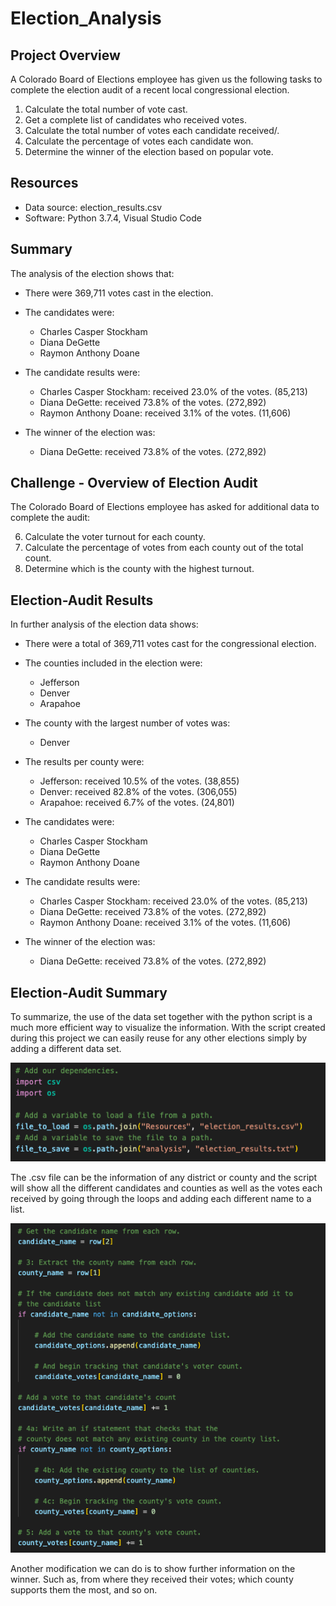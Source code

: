 # Election_Analysis

## Project Overview

A Colorado Board of Elections employee has given us the following tasks to complete the election audit of a recent local congressional election.

1. Calculate the total number of vote cast.
2. Get a complete list of candidates who received votes.
3. Calculate the total number of votes each candidate received/.
4. Calculate the percentage of votes each candidate won.
5. Determine the winner of the election based on popular vote.

## Resources
- Data source: election_results.csv
- Software: Python 3.7.4, Visual Studio Code

## Summary

The analysis of the election shows that:

- There were 369,711 votes cast in the election.

- The candidates were:
    - Charles Casper Stockham
    - Diana DeGette
    - Raymon Anthony Doane
- The candidate results were:
    - Charles Casper Stockham: received 23.0% of the votes. (85,213)
    - Diana DeGette: received 73.8% of the votes. (272,892)
    - Raymon Anthony Doane: received 3.1% of the votes. (11,606)
- The winner of the election was:
    - Diana DeGette: received 73.8% of the votes. (272,892)

## Challenge - Overview of Election Audit

The Colorado Board of Elections employee has asked for additional data to complete the audit:

6. Calculate the voter turnout for each county.
7. Calculate the percentage of votes from each county out of the total count.
8. Determine which is the county with the highest turnout.

## Election-Audit Results

In further analysis of the  election data shows: 

- There were a total of 369,711 votes cast for the congressional election.

- The counties included in the election were:
    - Jefferson
    - Denver
    - Arapahoe
- The county with the largest number of votes was:
    - Denver
- The results per county were:
    - Jefferson: received 10.5% of the votes. (38,855)
    - Denver: received 82.8% of the votes. (306,055)
    - Arapahoe: received 6.7% of the votes. (24,801)
- The candidates were:
    - Charles Casper Stockham
    - Diana DeGette
    - Raymon Anthony Doane
- The candidate results were:
    - Charles Casper Stockham: received 23.0% of the votes. (85,213)
    - Diana DeGette: received 73.8% of the votes. (272,892)
    - Raymon Anthony Doane: received 3.1% of the votes. (11,606)
- The winner of the election was:
    - Diana DeGette: received 73.8% of the votes. (272,892)

## Election-Audit Summary

To summarize, the use of the data set together with the python script is a much more efficient way to visualize the information. With the script created during this project we can easily reuse for any other elections simply by adding a different data set. 

![Import File](Resources/import_file.png)

The .csv file can be the information of any district or county and the script will show all the different candidates and counties as well as the votes each received by going through the loops and adding each different name to a list.

![For Loops to add to list](Resources/for_loop_lists.png)

Another modification we can do is to show further information on the winner. Such as, from where they received their votes; which county supports them the most, and so on.



